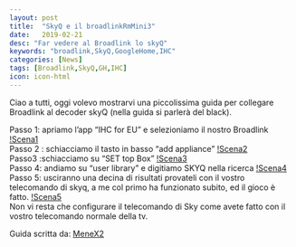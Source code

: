 ```yaml
---
layout: post
title:  "SkyQ e il broadlinkRmMini3"
date:   2019-02-21
desc: "Far vedere al Broadlink lo skyQ"
keywords: "broadlink,SkyQ,GoogleHome,IHC"
categories: [News]
tags: [Broadlink,SkyQ,GH,IHC]
icon: icon-html
---
```

Ciao a tutti, oggi volevo mostrarvi una piccolissima guida per collegare Broadlink al decoder skyQ (nella guida si parlerà del black). <br>

Passo 1: apriamo l’app “IHC for EU” e selezioniamo il nostro Broadlink
[!Scena1](https://ibb.co/YZF3Zq0) <br>
Passo 2 : schiacciamo il tasto in basso “add appliance”
[!Scena2](http://telegra.ph/file/00bdd1002f920e4d50e9a.png) <br>
Passo3 :schiacciamo su “SET top Box”
[!Scena3](http://telegra.ph/file/95cfa714bc6ea124f0cd7.png) <br>
Passo 4: andiamo su “user library” e digitiamo SKYQ nella ricerca
[!Scena4](http://telegra.ph/Collegare-skyQ-a-broadlink-01-12) <br>
Passo 5: usciranno una decina di risultati provateli con il vostro telecomando di skyq, a me col primo ha funzionato subito, ed il gioco è fatto.
[!Scena5](http://telegra.ph/Collegare-skyQ-a-broadlink-01-12) <br>
Non vi resta che configurare il telecomando di Sky come avete fatto con il vostro telecomando normale della tv. 

Guida scritta da: [MeneX2](https://t.me/menex2)
